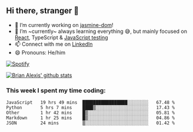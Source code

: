 ## Hi there, stranger 👋

- 🔭 I’m currently working on [jasmine-dom](https://github.com/testing-library/jasmine-dom)!
- 🌱 I’m ~currently~ always learning everything 😅, but mainly focused on [React](https://courseit.com.ar/cursos/frontend-avanzado-2020), TypeScript & [JavaScript testing](https://testingjavascript.com/)
- 📫 Connect with me on [LinkedIn](https://www.linkedin.com/in/brian-alexis/)
- 😄 Pronouns: He/him

[![Spotify](https://novatorem-nine-beige.vercel.app/api/spotify)](https://open.spotify.com/user/21ttbyunhf56rp6soqidgfk2q)

[![Brian Alexis' github stats](https://github-readme-stats-sepia-two.vercel.app/api?username=brrianalexis&show_icons=true&hide_border=true?count_private=true)](https://github.com/brrianalexis/github-readme-stats)

### This week I spent my time coding:
<!--START_SECTION:waka-->
```text
JavaScript   19 hrs 49 mins  █████████████████░░░░░░░░   67.48 % 
Python       5 hrs 7 mins    ████▒░░░░░░░░░░░░░░░░░░░░   17.43 % 
Other        1 hr 42 mins    █▒░░░░░░░░░░░░░░░░░░░░░░░   05.81 % 
Markdown     1 hr 25 mins    █▒░░░░░░░░░░░░░░░░░░░░░░░   04.86 % 
JSON         24 mins         ▒░░░░░░░░░░░░░░░░░░░░░░░░   01.42 % 
```
<!--END_SECTION:waka-->
